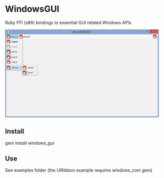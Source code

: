 # WindowsGUI

Ruby FFI (x86) bindings to essential GUI related Windows APIs

![Screenshot](./screenshot.png)

## Install

gem install windows_gui

## Use

See examples folder (the UIRibbon example requires windows_com gem)
